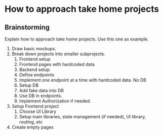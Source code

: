 # How to approach take home projects

## Brainstorming

Explain how to approach take home projects.
Use this one as example.
1. Draw basic mockups.
2. Break down projects into smaller subprojects.
   1. Frontend setup
   2. Frontend pages with hardcoded data
   3. Backend setup
   4. Define endpoints
   5. Implement one endpoint at a time with hardcoded data. No DB
   6. Setup DB
   7. Add fake data into DB
   8. Use DB in endpoints.
   9. Implement Authorization if needed.
3. Setup Frontend project
   1. Choose UI Library
   2. Setup main libraries, state management (if needed), UI library, routing, etc
4. Create empty pages
